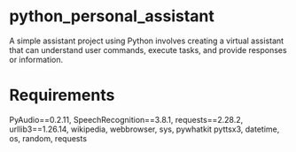 # python_personal_assistant
A simple assistant project using Python involves creating a virtual assistant that can understand user commands, execute tasks, and provide responses or information. 

# Requirements
PyAudio==0.2.11, 
SpeechRecognition==3.8.1, 
requests==2.28.2, 
urllib3==1.26.14, 
wikipedia, webbrowser, sys, pywhatkit
pyttsx3, datetime, os, random, requests
